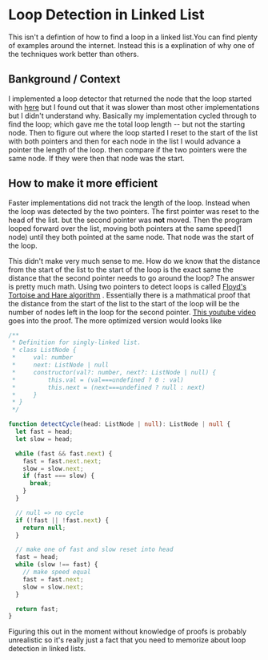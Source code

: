# Loop Detection in Linked List
This isn't a defintion of how to find a loop in a linked list.You can find plenty of examples around the internet.
Instead this is a explination of why one of the techniques work better than others.

## Bankground / Context
I implemented a loop detector that returned the node that the loop started with [here](https://gist.github.com/nagibyro/eaac46e538e599bcfd965d6007061e17)
but I found out that it was slower than most other implementations but I didn't understand why. Basically my
implementation cycled through to find the loop; which gave me the total loop length -- but not the starting node.
Then to figure out where the loop started I reset to the start of the list with both pointers and then for each 
node in the list I would advance a pointer the length of the loop. then compare if the two pointers were the 
same node. If they were then that node was the start.

## How to make it more efficient 
Faster implementations did not track the length of the loop. Instead when the loop was detected by the two pointers.
The first pointer was reset to the head of the list. but the second pointer was **not** moved. Then the program looped forward over the list, moving both pointers at the same speed(1 node) until they both pointed at the same node. That node
was the start of the loop.

This didn't make very much sense to me. How do we know that the distance from the start of the list to the start of the 
loop is the exact same the distance that the second pointer needs to go around the loop? The answer is pretty much
math. Using two pointers to detect loops is called [Floyd's Tortoise and Hare algorithm](https://en.wikipedia.org/wiki/Cycle_detection#Floyd's_Tortoise_and_Hare)
. Essentially there is a mathmatical proof that the distance from the start of the list to the start of the loop
will be the number of nodes left in the loop for the second pointer.
[This youtube video](https://www.youtube.com/watch?v=LUm2ABqAs1w) goes into the proof. The more optimized version
would looks like

```ts
/**
 * Definition for singly-linked list.
 * class ListNode {
 *     val: number
 *     next: ListNode | null
 *     constructor(val?: number, next?: ListNode | null) {
 *         this.val = (val===undefined ? 0 : val)
 *         this.next = (next===undefined ? null : next)
 *     }
 * }
 */

function detectCycle(head: ListNode | null): ListNode | null {
  let fast = head;
  let slow = head;

  while (fast && fast.next) {
    fast = fast.next.next;
    slow = slow.next;
    if (fast === slow) {
      break;
    }
  }

  // null => no cycle
  if (!fast || !fast.next) {
    return null;
  }

  // make one of fast and slow reset into head
  fast = head;
  while (slow !== fast) {
    // make speed equal
    fast = fast.next;
    slow = slow.next;
  }

  return fast;
}
```

Figuring this out in the moment without knowledge of proofs is probably unrealistic so it's really just a fact that you
need to memorize about loop detection in linked lists.
